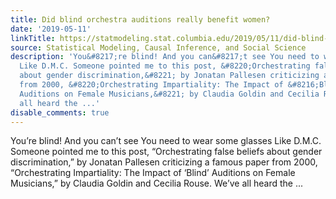 ```yaml
---
title: Did blind orchestra auditions really benefit women?
date: '2019-05-11'
linkTitle: https://statmodeling.stat.columbia.edu/2019/05/11/did-blind-orchestra-auditions-really-benefit-women/
source: Statistical Modeling, Causal Inference, and Social Science
description: 'You&#8217;re blind! And you can&#8217;t see You need to wear some glasses
  Like D.M.C. Someone pointed me to this post, &#8220;Orchestrating false beliefs
  about gender discrimination,&#8221; by Jonatan Pallesen criticizing a famous paper
  from 2000, &#8220;Orchestrating Impartiality: The Impact of &#8216;Blind&#8217;
  Auditions on Female Musicians,&#8221; by Claudia Goldin and Cecilia Rouse. We&#8217;ve
  all heard the ...'
disable_comments: true
---
```

You&#8217;re blind! And you can&#8217;t see You need to wear some glasses Like D.M.C. Someone pointed me to this post, &#8220;Orchestrating false beliefs about gender discrimination,&#8221; by Jonatan Pallesen criticizing a famous paper from 2000, &#8220;Orchestrating Impartiality: The Impact of &#8216;Blind&#8217; Auditions on Female Musicians,&#8221; by Claudia Goldin and Cecilia Rouse. We&#8217;ve all heard the ...